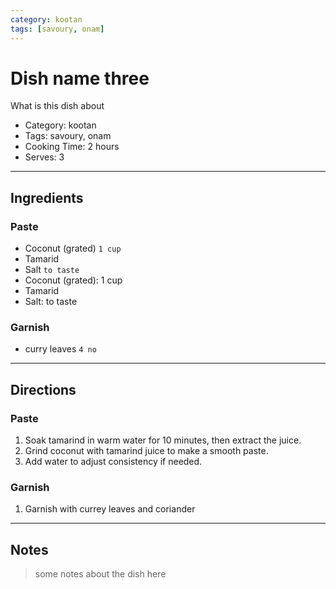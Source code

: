 ```yaml
---
category: kootan
tags: [savoury, onam]
---
```


# Dish name three
What is this dish about

- Category: kootan
- Tags: savoury, onam
- Cooking Time: 2 hours
- Serves: 3

---

## Ingredients

### Paste
- Coconut (grated) `1 cup`
- Tamarid
- Salt `to taste`
- Coconut (grated): 1 cup
- Tamarid
- Salt: to taste

### Garnish
- curry leaves `4 no`

---

## Directions

### Paste
1. Soak tamarind in warm water for 10 minutes, then extract the juice.
2. Grind coconut with tamarind juice to make a smooth paste.
3. Add water to adjust consistency if needed.

### Garnish
1. Garnish with currey leaves and coriander

---

## Notes
> some notes about the dish here
